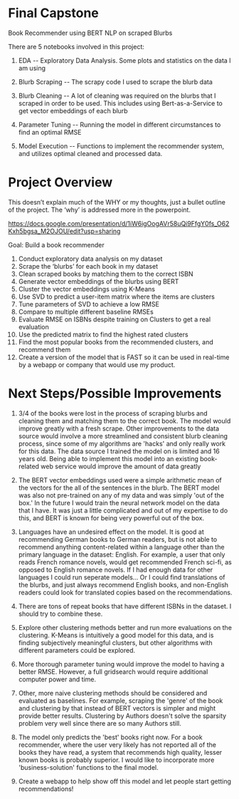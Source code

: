# Final Capstone

Book Recommender using BERT NLP on scraped Blurbs

There are 5 notebooks involved in this project:

1. EDA -- Exploratory Data Analysis. Some plots and statistics on the data I am using

2. Blurb Scraping -- The scrapy code I used to scrape the blurb data

3. Blurb Cleaning -- A lot of cleaning was required on the blurbs that I scraped in order to be used. This includes using Bert-as-a-Service to get vector embeddings of each blurb

4. Parameter Tuning -- Running the model in different circumstances to find an optimal RMSE

5. Model Execution -- Functions to implement the recommender system, and utilizes optimal cleaned and processed data.


# Project Overview

This doesn’t explain much of the WHY or my thoughts, just a bullet outline of the project. The ‘why’ is addressed more in the powerpoint.

https://docs.google.com/presentation/d/1iW6igOogAVr58uQi9FfgY0fs_O62Kxh5bgsa_M2OJOU/edit?usp=sharing

Goal: Build a book recommender
1. Conduct exploratory data analysis on my dataset
2. Scrape the ‘blurbs’ for each book in my dataset
3. Clean scraped books by matching them to the correct ISBN
4. Generate vector embeddings of the blurbs using BERT
5. Cluster the vector embeddings using K-Means
6. Use SVD to predict a user-item matrix where the items are clusters
7. Tune parameters of SVD to achieve a low RMSE
8. Compare to multiple different baseline RMSEs
9. Evaluate RMSE on ISBNs despite training on Clusters to get a real evaluation
10. Use the predicted matrix to find the highest rated clusters
11. Find the most popular books from the recommended clusters, and recommend them
12. Create a version of the model that is FAST so it can be used in real-time by a webapp or company that would use my product.


# Next Steps/Possible Improvements

1. 3/4 of the books were lost in the process of scraping blurbs and cleaning them and matching them to the correct book. The model would improve greatly with a fresh scrape. Other improvements to the data source would involve a more streamlined and consistent blurb cleaning process, since some of my algorithms are 'hacks' and only really work for this data. The data source I trained the model on is limited and 16 years old. Being able to implement this model into an existing book-related web service would improve the amount of data greatly

2. The BERT vector embeddings used were a simple arithmetic mean of the vectors for the all of the sentences in the blurb. The BERT model was also not pre-trained on any of my data and was simply 'out of the box.' In the future I would train the neural network model on the data that I have. It was just a little complicated and out of my expertise to do this, and BERT is known for being very powerful out of the box.

3. Languages have an undesired effect on the model. It is good at recommending German books to German readers, but is not able to recommend anything content-related within a language other than the primary language in the dataset: English. For example, a user that only reads French romance novels, would get recommended French sci-fi, as opposed to English romance novels. If I had enough data for other languages I could run seperate models... Or I could find translations of the blurbs, and just always recommend English books, and non-English readers could look for translated copies based on the recommendations.

4. There are tons of repeat books that have different ISBNs in the dataset. I should try to combine these.

5. Explore other clustering methods better and run more evaluations on the clustering. K-Means is intuitively a good model for this data, and is finding subjectively meaningful clusters, but other algorithms with different parameters could be explored.

6. More thorough parameter tuning would improve the model to having a better RMSE. However, a full gridsearch would require additional computer power and time. 

7. Other, more naive clustering methods should be considered and evaluated as baselines. For example, scraping the 'genre' of the book and clustering by that instead of BERT vectors is simpler and might provide better results. Clustering by Authors doesn't solve the sparsity problem very well since there are so many Authors still.

8. The model only predicts the 'best' books right now. For a book recommender, where the user very likely has not reported all of the books they have read, a system that recommends high quality, lesser known books is probably superior. I would like to incorporate more 'business-solution' functions to the final model.

9. Create a webapp to help show off this model and let people start getting recommendations!
